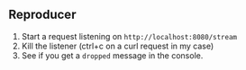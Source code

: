 ## Reproducer

1. Start a request listening on `http://localhost:8080/stream`
2. Kill the listener (ctrl+c on a curl request in my case)
3. See if you get a `dropped` message in the console.
